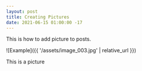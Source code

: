 ```yaml
---
layout: post
title: Creating Pictures
date: 2021-06-15 01:00:00 -17
---
```


This is how to add picture to posts.


![Example]({{ '/assets/image_003.jpg' | relative_url }})

This is a picture
